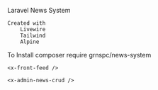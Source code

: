 Laravel News System

    Created with
        Livewire
        Tailwind
        Alpine


To Install
    composer require grnspc/news-system

    <x-front-feed />

    <x-admin-news-crud />
